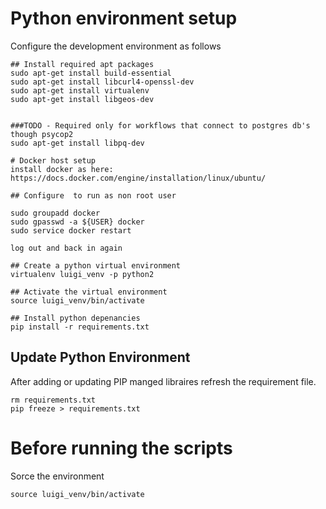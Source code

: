 # Python environment setup
Configure the development environment as follows
```
## Install required apt packages
sudo apt-get install build-essential
sudo apt-get install libcurl4-openssl-dev 
sudo apt-get install virtualenv
sudo apt-get install libgeos-dev


###TODO - Required only for workflows that connect to postgres db's though psycop2 
sudo apt-get install libpq-dev

# Docker host setup
install docker as here:
https://docs.docker.com/engine/installation/linux/ubuntu/

## Configure  to run as non root user

sudo groupadd docker  
sudo gpasswd -a ${USER} docker 
sudo service docker restart 

log out and back in again

## Create a python virtual environment
virtualenv luigi_venv -p python2

## Activate the virtual environment
source luigi_venv/bin/activate

## Install python depenancies
pip install -r requirements.txt
```
## Update Python Environment
After adding or updating PIP manged libraires refresh the requirement file.
```
rm requirements.txt
pip freeze > requirements.txt
```

# Before running the scripts
Sorce the environment
```
source luigi_venv/bin/activate
```

